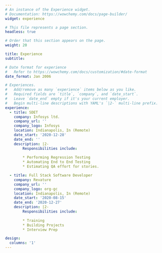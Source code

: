```yaml
---
# An instance of the Experience widget.
# Documentation: https://wowchemy.com/docs/page-builder/
widget: experience

# This file represents a page section.
headless: true

# Order that this section appears on the page.
weight: 20

title: Experience
subtitle:

# Date format for experience
#   Refer to https://wowchemy.com/docs/customization/#date-format
date_format: Jan 2006

# Experiences.
#   Add/remove as many `experience` items below as you like.
#   Required fields are `title`, `company`, and `date_start`.
#   Leave `date_end` empty if it's your current employer.
#   Begin multi-line descriptions with YAML's `|2-` multi-line prefix.
experience:
  - title: SDET
    company: Infosys ltd.
    company_url: ''
    company_logo: Infosys
    location: Indianapolis, In (Remote)
    date_start: '2020-12-28'
    date_end: ''
    description: |2-
        Responsibilities include:
        
        * Performing Regression Testing
        * Automating End to End Testing
        * Estimating QA effort for stories.

  - title: Full Stack Software Developer
    company: Revature
    company_url: ''
    company_logo: org-gc
    location: Indianapolis, In (Remote)
    date_start: '2020-08-15'
    date_end: '2020-12-27'
    description: |2-
        Responsibilities include:
        
        * Training 
        * Building Projects
        * Interview Prep

design:
  columns: '1'
---
```

